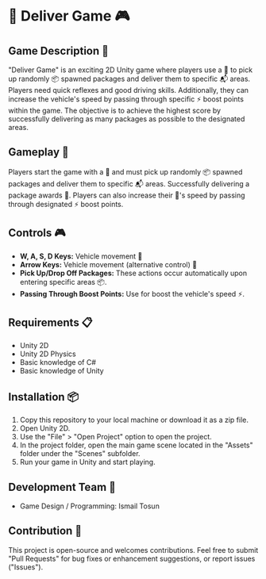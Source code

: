 
# 🚚 Deliver Game 🎮

## Game Description 📜
"Deliver Game" is an exciting 2D Unity game where players use a 🚗 to pick up randomly 📦 spawned packages and deliver them to specific 📬 areas. Players need quick reflexes and good driving skills. Additionally, they can increase the vehicle's speed by passing through specific ⚡ boost points within the game. The objective is to achieve the highest score by successfully delivering as many packages as possible to the designated areas.

## Gameplay 🎯
Players start the game with a 🚗 and must pick up randomly 📦 spawned packages and deliver them to specific 📬 areas. Successfully delivering a package awards 🌟. Players can also increase their 🚗's speed by passing through designated ⚡ boost points.

## Controls 🎮
- **W, A, S, D Keys:** Vehicle movement 🚗
- **Arrow Keys:** Vehicle movement (alternative control) 🚗
- **Pick Up/Drop Off Packages:** These actions occur automatically upon entering specific areas 📦.
- **Passing Through Boost Points:** Use for boost the vehicle's speed ⚡.

## Requirements 📋
- Unity 2D
- Unity 2D Physics
- Basic knowledge of C#
- Basic knowledge of Unity

## Installation 📦
1. Copy this repository to your local machine or download it as a zip file.
2. Open Unity 2D.
3. Use the "File" > "Open Project" option to open the project.
4. In the project folder, open the main game scene located in the "Assets" folder under the "Scenes" subfolder.
5. Run your game in Unity and start playing.

## Development Team 👥
- Game Design / Programming: Ismail Tosun


## Contribution 🤝
This project is open-source and welcomes contributions. Feel free to submit "Pull Requests" for bug fixes or enhancement suggestions, or report issues ("Issues").

